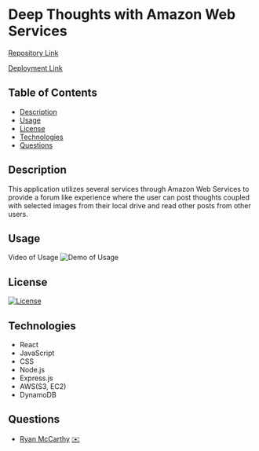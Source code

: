 # Deep Thoughts with Amazon Web Services

[Repository Link](https://github.com/rmmccar92/aws-Thoughts)

[Deployment Link](https://pod-central.herokuapp.com/)

## Table of Contents

- [Description](#Description)
- [Usage](#Usage)
- [License](#License)
- [Technologies](#Technologies)
- [Questions](#Questions)

## Description

This application utilizes several services through Amazon Web Services to provide a forum like experience where the user can post thoughts coupled with selected images from their local drive and read other posts from other users.

## Usage

Video of Usage
![Demo of Usage](./assets/demo.gif)

## License

[![License](https://img.shields.io/badge/License-MIT-yellow.svg)](https://opensource.org/licenses/MIT)

## Technologies

- React
- JavaScript
- CSS
- Node.js
- Express.js
- AWS(S3, EC2)
- DynamoDB

## Questions

- [Ryan McCarthy](https://github.com/rmmccar92/) [:envelope:](rmmccar92@gmail.com)

